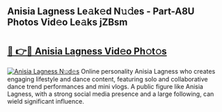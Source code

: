 ## Anisia Lagness Le𝚊k𝚎d N𝚞𝚍es - Part-A8U Photos Vid𝚎o Le𝚊ks jZBsm

# <h2><a href="http://fbelkc8.evod.top/?m=Anisia+Lagness">🔗 👉🔴 Anisia Lagness Vid𝚎o Ph𝚘t𝚘s</a></h2>

[![Anisia Lagness N𝚞d𝚎s](https://i.imgur.com/8V9OHl7.gif)](http://fbelkc8.evod.top/?m=Anisia+Lagness)
Online personality Anisia Lagness who creates engaging lifestyle and dance content, featuring solo and collaborative dance trend performances and mini vlogs. A public figure like Anisia Lagness, with a strong social media presence and a large following, can wield significant influence. 
